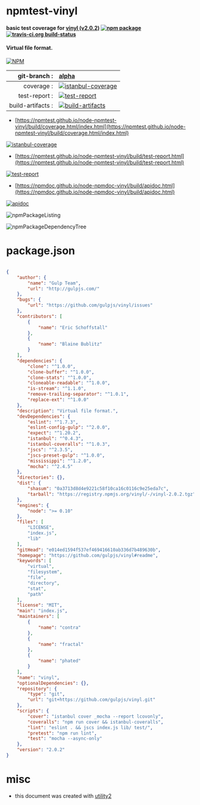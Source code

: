 # npmtest-vinyl

#### basic test coverage for  [vinyl (v2.0.2)](https://github.com/gulpjs/vinyl#readme)  [![npm package](https://img.shields.io/npm/v/npmtest-vinyl.svg?style=flat-square)](https://www.npmjs.org/package/npmtest-vinyl) [![travis-ci.org build-status](https://api.travis-ci.org/npmtest/node-npmtest-vinyl.svg)](https://travis-ci.org/npmtest/node-npmtest-vinyl)

#### Virtual file format.

[![NPM](https://nodei.co/npm/vinyl.png?downloads=true&downloadRank=true&stars=true)](https://www.npmjs.com/package/vinyl)

| git-branch : | [alpha](https://github.com/npmtest/node-npmtest-vinyl/tree/alpha)|
|--:|:--|
| coverage : | [![istanbul-coverage](https://npmtest.github.io/node-npmtest-vinyl/build/coverage.badge.svg)](https://npmtest.github.io/node-npmtest-vinyl/build/coverage.html/index.html)|
| test-report : | [![test-report](https://npmtest.github.io/node-npmtest-vinyl/build/test-report.badge.svg)](https://npmtest.github.io/node-npmtest-vinyl/build/test-report.html)|
| build-artifacts : | [![build-artifacts](https://npmtest.github.io/node-npmtest-vinyl/glyphicons_144_folder_open.png)](https://github.com/npmtest/node-npmtest-vinyl/tree/gh-pages/build)|

- [https://npmtest.github.io/node-npmtest-vinyl/build/coverage.html/index.html](https://npmtest.github.io/node-npmtest-vinyl/build/coverage.html/index.html)

[![istanbul-coverage](https://npmtest.github.io/node-npmtest-vinyl/build/screenCapture.buildCi.browser.%252Ftmp%252Fbuild%252Fcoverage.lib.html.png)](https://npmtest.github.io/node-npmtest-vinyl/build/coverage.html/index.html)

- [https://npmtest.github.io/node-npmtest-vinyl/build/test-report.html](https://npmtest.github.io/node-npmtest-vinyl/build/test-report.html)

[![test-report](https://npmtest.github.io/node-npmtest-vinyl/build/screenCapture.buildCi.browser.%252Ftmp%252Fbuild%252Ftest-report.html.png)](https://npmtest.github.io/node-npmtest-vinyl/build/test-report.html)

- [https://npmdoc.github.io/node-npmdoc-vinyl/build/apidoc.html](https://npmdoc.github.io/node-npmdoc-vinyl/build/apidoc.html)

[![apidoc](https://npmdoc.github.io/node-npmdoc-vinyl/build/screenCapture.buildCi.browser.%252Ftmp%252Fbuild%252Fapidoc.html.png)](https://npmdoc.github.io/node-npmdoc-vinyl/build/apidoc.html)

![npmPackageListing](https://npmtest.github.io/node-npmtest-vinyl/build/screenCapture.npmPackageListing.svg)

![npmPackageDependencyTree](https://npmtest.github.io/node-npmtest-vinyl/build/screenCapture.npmPackageDependencyTree.svg)



# package.json

```json

{
    "author": {
        "name": "Gulp Team",
        "url": "http://gulpjs.com/"
    },
    "bugs": {
        "url": "https://github.com/gulpjs/vinyl/issues"
    },
    "contributors": [
        {
            "name": "Eric Schoffstall"
        },
        {
            "name": "Blaine Bublitz"
        }
    ],
    "dependencies": {
        "clone": "^1.0.0",
        "clone-buffer": "^1.0.0",
        "clone-stats": "^1.0.0",
        "cloneable-readable": "^1.0.0",
        "is-stream": "^1.1.0",
        "remove-trailing-separator": "^1.0.1",
        "replace-ext": "^1.0.0"
    },
    "description": "Virtual file format.",
    "devDependencies": {
        "eslint": "^1.7.3",
        "eslint-config-gulp": "^2.0.0",
        "expect": "^1.20.2",
        "istanbul": "^0.4.3",
        "istanbul-coveralls": "^1.0.3",
        "jscs": "^2.3.5",
        "jscs-preset-gulp": "^1.0.0",
        "mississippi": "^1.2.0",
        "mocha": "^2.4.5"
    },
    "directories": {},
    "dist": {
        "shasum": "0a3713d8d4e9221c58f10ca16c0116c9e25eda7c",
        "tarball": "https://registry.npmjs.org/vinyl/-/vinyl-2.0.2.tgz"
    },
    "engines": {
        "node": ">= 0.10"
    },
    "files": [
        "LICENSE",
        "index.js",
        "lib"
    ],
    "gitHead": "e014ed1594f537ef469416610ab336d7b489630b",
    "homepage": "https://github.com/gulpjs/vinyl#readme",
    "keywords": [
        "virtual",
        "filesystem",
        "file",
        "directory",
        "stat",
        "path"
    ],
    "license": "MIT",
    "main": "index.js",
    "maintainers": [
        {
            "name": "contra"
        },
        {
            "name": "fractal"
        },
        {
            "name": "phated"
        }
    ],
    "name": "vinyl",
    "optionalDependencies": {},
    "repository": {
        "type": "git",
        "url": "git+https://github.com/gulpjs/vinyl.git"
    },
    "scripts": {
        "cover": "istanbul cover _mocha --report lcovonly",
        "coveralls": "npm run cover && istanbul-coveralls",
        "lint": "eslint . && jscs index.js lib/ test/",
        "pretest": "npm run lint",
        "test": "mocha --async-only"
    },
    "version": "2.0.2"
}
```



# misc
- this document was created with [utility2](https://github.com/kaizhu256/node-utility2)
